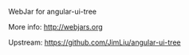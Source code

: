 WebJar for angular-ui-tree

More info: http://webjars.org

Upstream: https://github.com/JimLiu/angular-ui-tree
